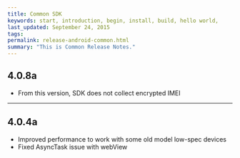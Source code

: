 ```yaml
---
title: Common SDK
keywords: start, introduction, begin, install, build, hello world,
last_updated: September 24, 2015
tags: 
permalink: release-android-common.html
summary: "This is Common Release Notes."
---
```


## 4.0.8a
* From this version, SDK does not collect encrypted IMEI


---

## 4.0.4a
* Improved performance to work with some old model low-spec devices
* Fixed AsyncTask issue with webView
